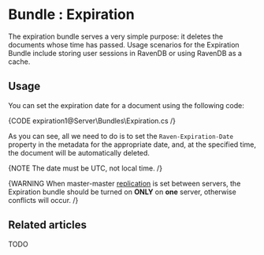# Bundle : Expiration

The expiration bundle serves a very simple purpose: it deletes the documents whose time has passed. Usage scenarios for the Expiration Bundle include storing user sessions in RavenDB or using RavenDB as a cache.

## Usage
You can set the expiration date for a document using the following code:

{CODE expiration1@Server\Bundles\Expiration.cs /}

As you can see, all we need to do is to set the `Raven-Expiration-Date` property in the metadata for the appropriate date, and, at the specified time, the document will be automatically deleted.

{NOTE The date must be UTC, not local time. /}

{WARNING When master-master [replication](../../scaling-out/replication) is set between servers, the Expiration bundle should be turned on **ONLY** on **one** server, otherwise conflicts will occur. /}

## Related articles

TODO